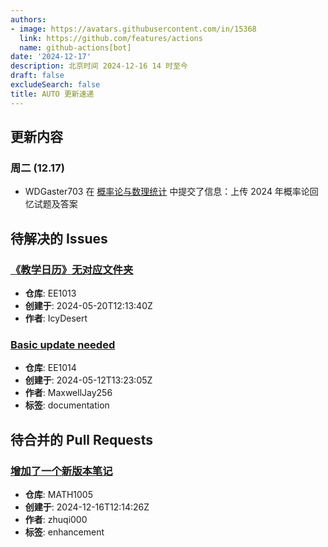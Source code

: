 ```yaml
---
authors:
- image: https://avatars.githubusercontent.com/in/15368
  link: https://github.com/features/actions
  name: github-actions[bot]
date: '2024-12-17'
description: 北京时间 2024-12-16 14 时至今
draft: false
excludeSearch: false
title: AUTO 更新速递
---
```


## 更新内容

### 周二 (12.17)

- WDGaster703 在 [概率论与数理统计](https://github.com/HITSZ-OpenAuto/MATH1004) 中提交了信息：上传 2024 年概率论回忆试题及答案

## 待解决的 Issues

### [《教学日历》无对应文件夹](https://github.com/HITSZ-OpenAuto/EE1013/issues/3)

- **仓库**: EE1013
- **创建于**: 2024-05-20T12:13:40Z
- **作者**: IcyDesert

### [Basic update needed](https://github.com/HITSZ-OpenAuto/EE1014/issues/1)

- **仓库**: EE1014
- **创建于**: 2024-05-12T13:23:05Z
- **作者**: MaxwellJay256
- **标签**: documentation

## 待合并的 Pull Requests

### [增加了一个新版本笔记](https://github.com/HITSZ-OpenAuto/MATH1005/pull/9)

- **仓库**: MATH1005
- **创建于**: 2024-12-16T12:14:26Z
- **作者**: zhuqi000
- **标签**: enhancement

